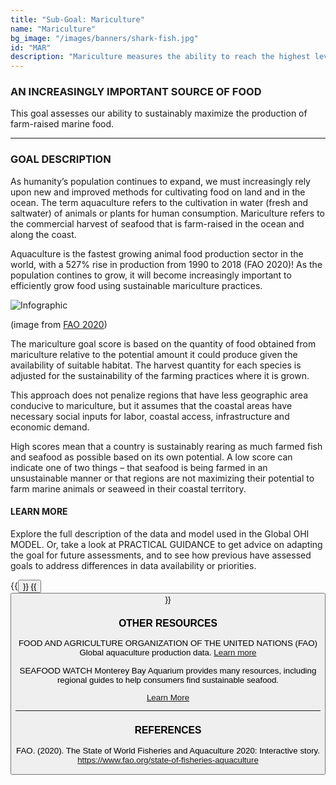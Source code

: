 ```yaml
---
title: "Sub-Goal: Mariculture"
name: "Mariculture"
bg_image: "/images/banners/shark-fish.jpg"
id: "MAR"
description: "Mariculture measures the ability to reach the highest levels of seafood gained from farm-raised facilities without damaging the ocean’s ability to provide fish sustainably now and in the future."
---
```


### AN INCREASINGLY IMPORTANT SOURCE OF FOOD
This goal assesses our ability to sustainably maximize the production of farm-raised marine food.

----

### GOAL DESCRIPTION
As humanity’s population continues to expand, we must increasingly rely upon new and improved methods for cultivating food on land and in the ocean. The term aquaculture refers to the cultivation in water (fresh and saltwater) of animals or plants for human consumption. Mariculture refers to the commercial harvest of seafood that is farm-raised in the ocean and along the coast.

Aquaculture is the fastest growing animal food production sector in the world, with a 527% rise in production from 1990 to 2018 (FAO 2020)! As the population contines to grow, it will become increasingly important to efficiently grow food using sustainable mariculture practices.

![Infographic](/images/FAO_mariculture_production.png)

(image from [FAO 2020](https://www.fao.org/state-of-fisheries-aquaculture))

The mariculture goal score is based on the quantity of food obtained from mariculture relative to the potential amount it could produce given the availability of suitable habitat. The harvest quantity for each species is adjusted for the sustainability of the farming practices where it is grown.

This approach does not penalize regions that have less geographic area conducive to mariculture, but it assumes that the coastal areas have necessary social inputs for labor, coastal access, infrastructure and economic demand. 

High scores mean that a country is sustainably rearing as much farmed fish and seafood as possible based on its own potential. A low score can indicate one of two things – that seafood is being farmed in an unsustainable manner or that regions are not maximizing their potential to farm marine animals or seaweed in their coastal territory.

#### LEARN MORE
Explore the full description of the data and model used in the Global OHI MODEL. Or, take a look at PRACTICAL GUIDANCE to get advice on adapting the goal for future assessments, and to see how previous have assessed goals to address differences in data availability or priorities.


{{<button text="OHI Model" link="https://ohi-science.org/ohiprep_v2021/Reference/methods_and_results/Supplement.html#66_Food_Provision" icon="/images/misc/microscope-icon.svg" >}}
{{<button text="Practical Guidance" link="/guidance/mariculture" icon="/images/misc/directions-icon.svg" >}}

### OTHER RESOURCES
FOOD AND AGRICULTURE ORGANIZATION OF THE UNITED NATIONS (FAO)
Global aquaculture production data.
[Learn more](http://www.fao.org/fishery/aquaculture/en)

SEAFOOD WATCH
Monterey Bay Aquarium provides many resources, including regional guides to help consumers find sustainable seafood.

[Learn More](https://www.seafoodwatch.org/) 

----

### REFERENCES
FAO. (2020). The State of World Fisheries and Aquaculture 2020: Interactive story. https://www.fao.org/state-of-fisheries-aquaculture